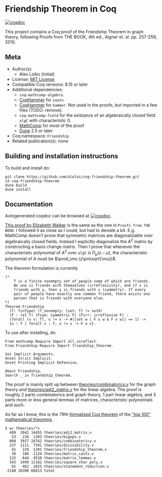 <!---
This file was generated from `meta.yml`, please do not edit manually.
Follow the instructions on https://github.com/coq-community/templates to regenerate.
--->
# Friendship Theorem in Coq

[![coqdoc][coqdoc-shield]][coqdoc-link]



[coqdoc-shield]: https://img.shields.io/badge/docs-coqdoc-blue.svg
[coqdoc-link]: https://aleloi.github.io/coq-friendship-theorem/coqdoc/toc.html


This project contains a Coq proof of the Friendship Theorem in graph
theory, following Proofs from THE BOOK, 4th ed., Aigner
et. al. pp. 257-259, 2010.

## Meta

- Author(s):
  - Alex Loiko (initial)
- License: [MIT License](LICENSE)
- Compatible Coq versions: 8.15 or later
- Additional dependencies:
  - `coq-mathcomp-algebra`.
  - [CoqHammer](https://github.com/lukaszcz/coqhammer) for `sauto`.
  - [CoqHammer](https://github.com/lukaszcz/coqhammer) for
`hammer`. Not used in the proofs, but imported in a few files
(TODO: remove).
  - `coq-mathcomp-field` for the existance of an algebraically closed
field `algC` with characteristic 0.
  - [MathComp](https://math-comp.github.io) for most of the proof
  - [Dune](https://dune.build) 2.5 or later
- Coq namespace: `Friendship`
- Related publication(s): none

## Building and installation instructions
To build and install do:

``` shell
git clone https://github.com/aleloi/coq-friendship-theorem.git
cd coq-friendship-theorem
dune build
dune install
```

## Documentation

Autogenerated coqdoc  can be browsed at [![coqdoc][coqdoc-shield]][coqdoc-link].

[This proof by Elizabeth
Walker](https://math.mit.edu/~apost/courses/18.204-2016/18.204_Elizabeth_Walker_final_paper.pdf)
is the same as the one in `Proofs from THE BOOK`. I followed it as
close as I could, but had to deviate a bit. E.g. MathComp doesn't
prove that symmetric matrices are diagonalizable over
algebraically closed fields. Instead I explicitly diagonalize the
$A^2$ matrix by constructing a basis change matrix. Then I prove
that whenever the characteristic polynomial of $A^2$ over `algC`
is $\prod_\mu (z-\mu)$, the characteristic polynomial of $A$ must
be $\prod_\mu (z\pm\sqrt{\mu})$.

The theorem formulation is currently
``` coq
(* 
	T is a finite nonempty set of people some of which are friends. 
	No one is friends with themselves (irreflexivity), and if x is 
	friends with y, then y is friends with x (symmetry). If every 
	pair of people have exactly one common friend, there exists one
	person that is friends with everyone else.
*)
Theorem Friendship
  (T: finType) (T_nonempty: [set: T] != set0)
  (F : rel T) (Fsym: symmetric F) (Firr: irreflexive F) :
  (forall (u v: T), u != v -> #|[set w | F u w & F v w]| == 1) ->
  {u : T | forall v : T, u != v -> F u v}.
```

To use after installing, do:
``` coq
From mathcomp Require Import all_ssreflect.
From Friendship Require Import friendship_theorem.

Set Implicit Arguments.
Unset Strict Implicit.
Unset Printing Implicit Defensive.

About Friendship.
Search _ in friendship_theorem.
```

The proof is mainly split up between
[theories/combinatorics.v](theories/combinatorics.v) for the graph
theory and [theories/adj2_matrix.v](theories/adj2_matrix.v) for
the linear algebra. The proof is roughly 2 parts combinatorics and
graph theory, 1 part linear algebra, and 3 parts more or less
general lemmas of matrices, characteristic polynomials and such.

As far as I know, this is the 79th [formalized Coq theorem](https://madiot.fr/coq100/) of the ["top 100" mathematical theorems](http://www.cs.ru.nl/~freek/100/) .

```
$ wc theories/*v
  409  2042 14455 theories/adj2_matrix.v
   53   216  1383 theories/bigops.v
  808  3917 24762 theories/combinatorics.v
  237  1111  7391 theories/divisibility.v
   41   229  1201 theories/friendship_theorem.v
   36   186  1124 theories/matrix_casts.v
  132   644  4510 theories/matrix_lemmas.v
  343  1499 11162 theories/square_char_poly.v
   81   462  2825 theories/statement_reduction.v
 2140 10306 68813 total
```
